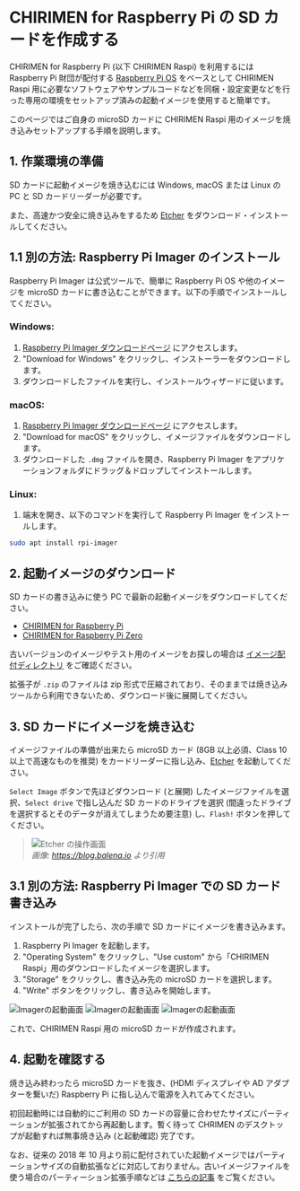 # CHIRIMEN for Raspberry Pi の SD カードを作成する

CHIRIMEN for Raspberry Pi (以下 CHIRIMEN Raspi) を利用するには Raspberry Pi 財団が配付する [Raspberry Pi OS](https://www.raspberrypi.org/downloads/) をベースとして CHIRIMEN Raspi 用に必要なソフトウェアやサンプルコードなどを同梱・設定変更などを行った専用の環境をセットアップ済みの起動イメージを使用すると簡単です。

このページではご自身の microSD カードに CHIRIMEN Raspi 用のイメージを焼き込みセットアップする手順を説明します。

## 1. 作業環境の準備

SD カードに起動イメージを焼き込むには Windows, macOS または Linux の PC と SD カードリーダーが必要です。

また、高速かつ安全に焼き込みをするため [Etcher](https://www.balena.io/etcher/) をダウンロード・インストールしてください。

## 1.1 別の方法: Raspberry Pi Imager のインストール

Raspberry Pi Imager は公式ツールで、簡単に Raspberry Pi OS や他のイメージを microSD カードに書き込むことができます。以下の手順でインストールしてください。

### Windows:

1. [Raspberry Pi Imager ダウンロードページ](https://www.raspberrypi.com/software/) にアクセスします。
2. "Download for Windows" をクリックし、インストーラーをダウンロードします。
3. ダウンロードしたファイルを実行し、インストールウィザードに従います。

### macOS:

1. [Raspberry Pi Imager ダウンロードページ](https://www.raspberrypi.com/software/) にアクセスします。
2. "Download for macOS" をクリックし、イメージファイルをダウンロードします。
3. ダウンロードした `.dmg` ファイルを開き、Raspberry Pi Imager をアプリケーションフォルダにドラッグ＆ドロップしてインストールします。

### Linux:

1. 端末を開き、以下のコマンドを実行して Raspberry Pi Imager をインストールします。

```bash
sudo apt install rpi-imager
```

## 2. 起動イメージのダウンロード

SD カードの書き込みに使う PC で最新の起動イメージをダウンロードしてください。

- [CHIRIMEN for Raspberry Pi](https://r.chirimen.org/sdimage)
- [CHIRIMEN for Raspberry Pi Zero](https://github.com/chirimen-oh/chirimen-lite/releases/latest)

古いバージョンのイメージやテスト用のイメージをお探しの場合は [イメージ配付ディレクトリ](https://r.chirimen.org/download) をご確認ください。

拡張子が `.zip` のファイルは zip 形式で圧縮されており、そのままでは焼き込みツールから利用できないため、ダウンロード後に展開してください。

## 3. SD カードにイメージを焼き込む

イメージファイルの準備が出来たら microSD カード (8GB 以上必須、Class 10 以上で高速なものを推奨) をカードリーダーに指し込み、[Etcher](https://www.balena.io/etcher/) を起動してください。

`Select Image` ボタンで先ほどダウンロード (と展開) したイメージファイルを選択、`Select drive` で指し込んだ SD カードのドライブを選択 (間違ったドライブを選択するとそのデータが消えてしまうため要注意) し、`Flash!` ボタンを押してください。

> ![Etcher の操作画面](https://blog.balena.io/wp-content/uploads/2021/01/etcher.png)\
> _画像: https://blog.balena.io より引用_

## 3.1 別の方法: Raspberry Pi Imager での SD カード書き込み

インストールが完了したら、次の手順で SD カードにイメージを書き込みます。

1. Raspberry Pi Imager を起動します。
2. "Operating System" をクリックし、"Use custom" から「CHIRIMEN Raspi」用のダウンロードしたイメージを選択します。
3. "Storage" をクリックし、書き込み先の microSD カードを選択します。
4. "Write" ボタンをクリックし、書き込みを開始します。

![Imagerの起動画面](./imgs/imager/RaspberryPiImager1.png)
![Imagerの起動画面](./imgs/imager/RaspberryPiImager2.png)
![Imagerの起動画面](./imgs/imager/RaspberryPiImager3.png)

これで、CHIRIMEN Raspi 用の microSD カードが作成されます。

## 4. 起動を確認する

焼き込み終わったら microSD カードを抜き、(HDMI ディスプレイや AD アダプターを繋いだ) Raspberry Pi に指し込んで電源を入れてみてください。

初回起動時には自動的にご利用の SD カードの容量に合わせたサイズにパーティーションが拡張されてから再起動します。暫く待って CHRIMEN のデスクトップが起動すれば無事焼き込み (と起動確認) 完了です。

なお、従来の 2018 年 10 月より前に配付されていた起動イメージではパーティーションサイズの自動拡張などに対応しておりません。古いイメージファイルを使う場合のパーティーション拡張手順などは [こちらの記事](https://gist.github.com/tadfmac/527b31a463df0c9de8c30a598872344d) をご覧ください。
